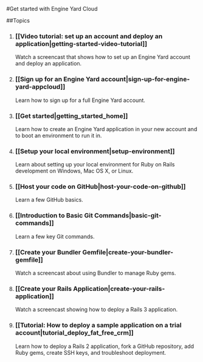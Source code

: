 #Get started with Engine Yard Cloud

##Topics

1. ### [[Video tutorial: set up an account and deploy an application|getting-started-video-tutorial]]
   Watch a screencast that shows how to set up an Engine Yard account and deploy an application.

2. ### [[Sign up for an Engine Yard account|sign-up-for-engine-yard-appcloud]]
   Learn how to sign up for a full Engine Yard account.

3. ### [[Get started|getting_started_home]]
   Learn how to create an Engine Yard application in your new account and to boot an environment to run it in.

4. ### [[Setup your local environment|setup-environment]]
   Learn about setting up your local environment for Ruby on Rails development on Windows, Mac OS X, or Linux.

5. ### [[Host your code on GitHub|host-your-code-on-github]]
   Learn a few GitHub basics.

6. ### [[Introduction to Basic Git Commands|basic-git-commands]]
   Learn a few key Git commands.

7. ### [[Create your Bundler Gemfile|create-your-bundler-gemfile]]
   Watch a screencast about using Bundler to manage Ruby gems.

8. ### [[Create your Rails Application|create-your-rails-application]]
   Watch a screencast showing how to deploy a Rails 3 application.

9. ### [[Tutorial: How to deploy a sample application on a trial account|tutorial_deploy_fat_free_crm]]
   Learn how to deploy a Rails 2 application, fork a GitHub repository, add Ruby gems, create SSH keys, and troubleshoot deployment.

